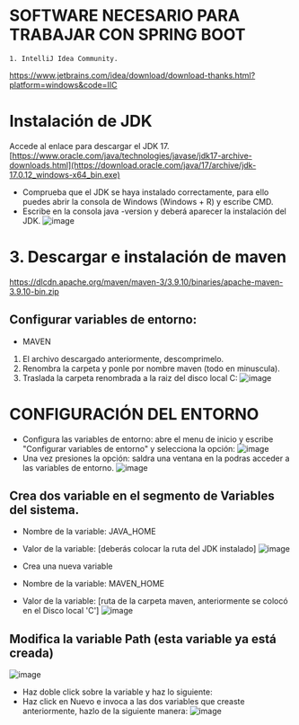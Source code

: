 # SOFTWARE NECESARIO PARA TRABAJAR CON SPRING BOOT
	1. IntelliJ Idea Community.
 <u>https://www.jetbrains.com/idea/download/download-thanks.html?platform=windows&code=IIC</u>
	
 # Instalación de JDK
 Accede al enlace para descargar el JDK 17.
 [https://www.oracle.com/java/technologies/javase/jdk17-archive-downloads.html](https://download.oracle.com/java/17/archive/jdk-17.0.12_windows-x64_bin.exe)
 * Comprueba que el JDK se haya instalado correctamente, para ello puedes abrir la consola de Windows (Windows + R) y escribe CMD.
 * Escribe en la consola java -version y deberá aparecer la instalación del JDK.
![image](https://github.com/user-attachments/assets/52bf89ed-762f-4df6-8314-cb851af31aeb)

 
# 3. Descargar e instalación de maven
https://dlcdn.apache.org/maven/maven-3/3.9.10/binaries/apache-maven-3.9.10-bin.zip

## Configurar variables de entorno:
* MAVEN
1. El archivo descargado anteriormente, descomprimelo.
2. Renombra la carpeta y ponle por nombre maven (todo en minuscula).
3. Traslada la carpeta renombrada a la raiz del disco local C:
![image](https://github.com/user-attachments/assets/8f1b8e47-dc74-40db-b9e6-435838011bfa)


# CONFIGURACIÓN DEL ENTORNO
* Configura las variables de entorno: abre el menu de inicio y escribe "Configurar variables de entorno" y selecciona la opción:
![image](https://github.com/user-attachments/assets/678fc833-0731-4a5d-bd78-af5f70fc0eb4)
* Una vez presiones la opción: saldra una ventana en la podras acceder a las variables de entorno.
![image](https://github.com/user-attachments/assets/9a3139dc-4fc1-40fd-929b-b8c848b13a69)
## Crea dos variable en el segmento de Variables del sistema.
  
* Nombre de la variable: JAVA_HOME
* Valor de la variable: [deberás colocar la ruta del JDK instalado]
  ![image](https://github.com/user-attachments/assets/058a6e3e-8392-4fea-906e-8b14ccca3fb3)

* Crea una nueva variable
* Nombre de la variable: MAVEN_HOME
* Valor de la variable: [ruta de la carpeta maven, anteriormente se colocó en el Disco local 'C']
  ![image](https://github.com/user-attachments/assets/d18ff449-d98d-493e-bc65-976709ca8bed)

## Modifica la variable Path (esta variable ya está creada)
![image](https://github.com/user-attachments/assets/6a12e253-ebd1-4557-a698-eb62add3d798)
* Haz doble click sobre la variable y haz lo siguiente:
* Haz click en Nuevo e invoca a las dos variables que creaste anteriormente, hazlo de la siguiente manera:
  ![image](https://github.com/user-attachments/assets/106be04d-0f83-43a8-9da0-dc9174bd80b7)








